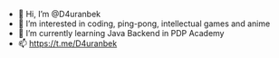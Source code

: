 - 👋 Hi, I’m @D4uranbek
- 👀 I’m interested in coding, ping-pong, intellectual games and anime 
- 🌱 I’m currently learning Java Backend in PDP Academy
- 📫 https://t.me/D4uranbek
